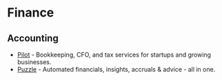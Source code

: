 # Finance

## Accounting

- [Pilot](https://pilot.com) - Bookkeeping, CFO, and tax services for startups and growing businesses.
- [Puzzle](https://puzzle.io) - Automated financials, insights, accruals & advice - all in one.